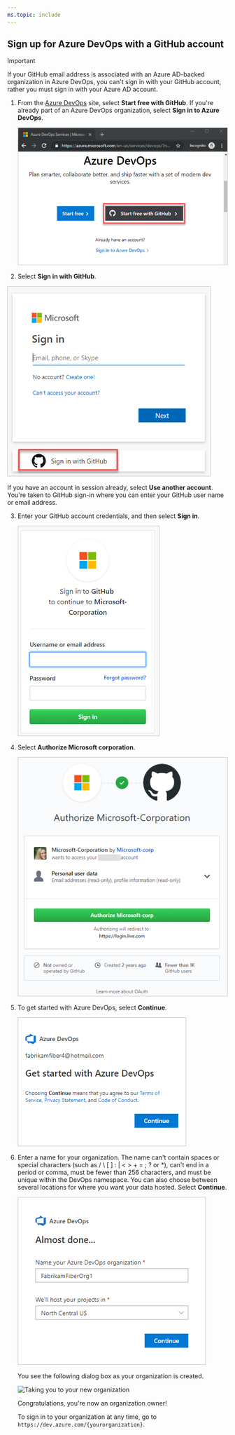 ```yaml
---
ms.topic: include
---
```


## Sign up for Azure DevOps with a GitHub account

> [!IMPORTANT]
> If your GitHub email address is associated with an Azure AD-backed organization in Azure DevOps, you can't sign in with your GitHub account, rather you must sign in with your Azure AD account.

1. From the [Azure DevOps](https://go.microsoft.com/fwlink/?LinkId=307137) site, select **Start free with GitHub**. If you're already part of an Azure DevOps organization, select **Sign in to Azure DevOps**.

   ![Sign up for Azure DevOps](_img/azure-devops-start-free.png)

2. Select **Sign in with GitHub**.

  ![Select Sign in with GitHub](_img/sign-in-github.png)  

   If you have an account in session already, select **Use another account**. You're taken to GitHub sign-in where you can enter your GitHub user name or email address.

3. Enter your GitHub account credentials, and then select **Sign in**.

   ![Enter GitHub credentials](_img/enter-github-credentials.png)

4. Select **Authorize Microsoft corporation**.

   ![Authorize Microsoft](_img/authorize-Microsoft-corp.png)

5. To get started with Azure DevOps, select **Continue**.

   ![Choose Continue to sign up for Azure DevOps](../_shared/_img/sign-up-azure-devops.png)

6. Enter a name for your organization. The name can't contain spaces or special characters
 (such as / \ [ ] : | < > + = ; ? or &#42;), can't end in a period or comma, must be fewer than 256 characters, and must be unique within the DevOps namespace. You can also choose between several locations for where you want your data hosted. Select **Continue**.

   ![Almost done](../_shared/_img/almost-done.png)

   You see the following dialog box as your organization is created.

   ![Taking you to your new  organization](/azure/devops/_shared/_img/taking-you-to-your-new-azure-devops-org.png)

	Congratulations, you're now an organization owner!

	To sign in to your organization at any time, go to `https://dev.azure.com/{yourorganization}`.

